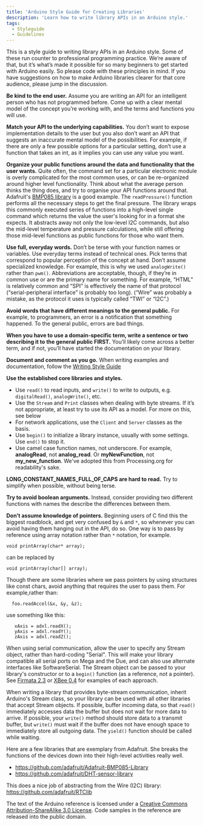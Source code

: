 ```yaml
---
title: 'Arduino Style Guide for Creating Libraries'
description: 'Learn how to write library APIs in an Arduino style.'
tags: 
  - Styleguide
  - Guidelines
---
```


This is a style guide to writing library APIs in an Arduino style. Some of these run counter to professional programming practice. We’re aware of that, but it’s what’s made it possible for so many beginners to get started with Arduino easily. So please code with these principles in mind. If you have suggestions on how to make Arduino libraries clearer for that core audience, please jump in the discussion.

**Be kind to the end user.** Assume you are writing an API for an intelligent person who has not programmed before. Come up with a clear mental model of the concept you’re working with, and the terms and functions you will use.

**Match your API to the underlying capabilities.** You don’t want to expose implementation details to the user but you also don’t want an API that suggests an inaccurate mental model of the possibilities. For example, if there are only a few possible options for a particular setting, don’t use a function that takes an int, as it implies you can use any value you want.

**Organize your public functions around the data and functionality that the user wants.** Quite often, the command set for a particular electronic module is overly complicated for the most common uses, or can be re-organized around higher level functionality. Think about what the average person thinks the thing does, and try to organise your API functions around that. Adafruit's [BMP085 library](https://github.com/adafruit/Adafruit-BMP085-Library) is a good example. The `readPressure()` function performs all the necessary steps to get the final pressure. The library wraps this commonly executed series of functions into a high-level single command which returns the value the user's looking for in a format she expects. It abstracts away not only the low-level I2C commands, but also the mid-level temperature and pressure calculations, while still offering those mid-level functions as public functions for those who want them.

**Use full, everyday words.** Don’t be terse with your function names or variables. Use everyday terms instead of technical ones. Pick terms that correspond to popular perception of the concept at hand. Don’t assume specialized knowledge. For example, this is why we used `analogWrite()` rather than `pwm()`. Abbreviations are acceptable, though, if they’re in common use or are the primary name for something. For example, “HTML” is relatively common and “SPI” is effectively the name of that protocol (“serial-peripheral interface” is probably too long). (“Wire” was probably a mistake, as the protocol it uses is typically called “TWI” or “I2C”.)

**Avoid words that have different meanings to the general public.** For example, to programmers, an error is a notification that something happened. To the general public, errors are bad things.

**When you have to use a domain-specific term, write a sentence or two describing it to the general public FIRST.** You’ll likely come across a better term, and if not, you’ll have started the documentation on your library.

**Document and comment as you go.** When writing examples and documentation, follow the [Writing Style Guide](/learn/contributions/arduino-writing-style-guide)

**Use the established core libraries and styles.**

* Use `read()` to read inputs, and `write()` to write to outputs, e.g. `digitalRead()`, `analogWrite()`, etc.
* Use the `Stream` and `Print` classes when dealing with byte streams. If it’s not appropriate, at least try to use its API as a model. For more on this, see below
* For network applications, use the `Client` and `Server` classes as the basis.
* Use `begin()` to initialize a library instance, usually with some settings. Use `end()` to stop it.
* Use camel case function names, not underscore. For example, **analogRead**, not **analog_read**. Or **myNewFunction**, not **my_new_function**. We've adopted this from Processing.org for readability's sake.

**LONG_CONSTANT_NAMES_FULL_OF_CAPS are hard to read.** Try to simplify when possible, without being terse.

**Try to avoid boolean arguments.** Instead, consider providing two different functions with names the describe the differences between them.

**Don’t assume knowledge of pointers.** Beginning users of C find this the biggest roadblock, and get very confused by `&` and `*`, so whenever you can avoid having them hanging out in the API, do so. One way is to pass by reference using array notation rather than `*` notation, for example.

```arduino
void printArray(char* array);
```

can be replaced by

```arduino
void printArray(char[] array);
```

Though there are some libraries where we pass pointers by using structures like const chars, avoid anything that requires the user to pass them. For example,rather than:

```arduino
  foo.readAccel(&x, &y, &z);
```

use something like this:

```arduino
   xAxis = adxl.readX();
   yAxis = adxl.readY();
   zAxis = adxl.readZ();
```

When using serial communication, allow the user to specify any Stream object, rather than hard-coding "Serial". This will make your library compatible all serial ports on Mega and the Due, and can also use alternate interfaces like SoftwareSerial. The Stream object can be passed to your library's constructor or to a `begin()` function (as a reference, not a pointer). See [Firmata 2.3](http://www.firmata.org/wiki/Main_Page) or [XBee 0.4](https://code.google.com/p/xbee-arduino/) for examples of each approach.

When writing a library that provides byte-stream communication, inherit Arduino's Stream class, so your library can be used with all other libraries that accept Stream objects. If possible, buffer incoming data, so that `read()` immediately accesses data the buffer but does not wait for more data to arrive. If possible, your `write()` method should store data to a transmit buffer, but `write()` must wait if the buffer does not have enough space to immediately store all outgoing data. The `yield()` function should be called while waiting.

Here are a few libraries that are exemplary from Adafruit. She breaks the functions of the devices down into their high-level activities really well. 

* https://github.com/adafruit/Adafruit-BMP085-Library 
* https://github.com/adafruit/DHT-sensor-library 

This does a nice job of abstracting from the Wire (I2C) library: https://github.com/adafruit/RTClib 

The text of the Arduino reference is licensed under a [Creative Commons Attribution-ShareAlike 3.0 License](http://creativecommons.org/licenses/by-sa/3.0/). Code samples in the reference are released into the public domain.